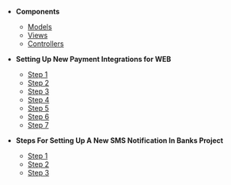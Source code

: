

- __Components__
   - [Models](READme.md#Models)
   - [Views](READme.md#Views)
   - [Controllers](READme.md#Controllers)


- __Setting Up New Payment Integrations for WEB__

  - [Step 1](./new-payments/index.md#step-1)
  - [Step 2](./new-payments/index.md#step-2)
  - [Step 3](./new-payments/index.md#step-3)
  - [Step 4](./new-payments/index.md#step-4)
  - [Step 5](./new-payments/index.md#step-5)
  - [Step 6](./new-payments/index.md#step-6)
  - [Step 7](./new-payments/index.md#step-7)



- __Steps For Setting Up A New SMS Notification In Banks Project__
  - [Step 1](./sms-notifications/index.md#step-1)
  - [Step 2](./sms-notifications/index.md#step-2)
  - [Step 3](./sms-notifications/index.md#step-3)